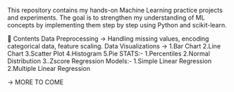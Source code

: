 This repository contains my hands-on Machine Learning practice projects and experiments. The goal is to strengthen my understanding of ML concepts by implementing them step by step using Python and scikit-learn.

📌 Contents
Data Preprocessing →
Handling missing values, encoding categorical data, feature scaling.
Data Visualizations ->
1.Bar Chart
2.Line Chart
3.Scatter Plot
4.Histogram
5.Pie
STATS:-
1.Percentiles
2.Normal Distribution
3..Zscore
Regression Models:-
1.Simple Linear Regression
2.Multiple Linear Regression 

-> MORE TO COME
